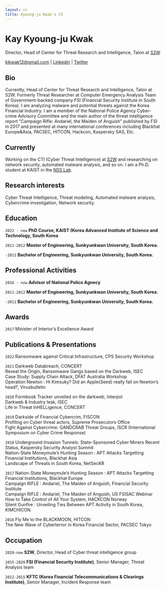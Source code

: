 ```yaml
---
layout: cv
title: Kyoung-ju Kwak's CV
---
```

# Kay Kyoung-ju Kwak

Director, Head of Center for Threat Research and Intelligence, Talon at [S2W](https://s2w.inc/).

<div id="webaddress">
<a href="kjkwak12@gmail.com">kjkwak12@gmail.com</a>
| <a href="https://www.linkedin.com/in/kay-kyoung-ju-kwak-73191664/">Linkedin</a>
| <a href="https://twitter.com/kjkwak12">Twitter</a>
</div>

## Bio
Currently, Head of Center for Threat Research and Intelligence, Talon at S2W. Formerly Threat Researcher at Computer Emergency Analysis Team of Government-backed company FSI (Financial Security Institute in South Korea). I am analyzing malware and potential threats against the Korea Financial Industry. I am a member of the National Police Agency Cyber-crime Advisory Committee and the main author of the threat intelligence report "Campaign Rifle: Andariel, the Maiden of Anguish" published by FSI in 2017 and presented at many international conferences including Blackhat Europe&Asia, PACSEC, HITCON, Hackcon, Kaspersky SAS, Etc.

## Currently

Working on the CTI (Cyber Threat Intelligence) at [S2W](https://s2w.inc/) and researching on network security, automated malware analysis, and so on. 
I am a Ph.D. student at KAIST in the [NSS Lab](https://nss.kaist.ac.kr/).

## Research interests

Cyber Threat Intelligence, Threat modeling, Automated malware analysis, Cybercrime investigation, Network security.

## Education

`2022 - now`
__PhD Course, KAIST (Korea Advanced Institute of Science and Technology, South Korea__

`2011-2012`
__Master of Engineering, Sunkyunkwan University, South Korea.__

`-2011`
__Bachelor of Engineering, Sunkyunkwan University, South Korea.__

## Professional Activities

`2016 - now`
__Advisor of National Police Agnecy__

`2011-2012`
__Master of Engineering, Sunkyunkwan University, South Korea.__

`-2011`
__Bachelor of Engineering, Sunkyunkwan University, South Korea.__

## Awards

`2017`
Minister of Interior’s Excellence Award


## Publications & Presentations

<!-- A list is also available [online](http://scholar.google.co.uk/citations?user=LTOTl0YAAAAJ) -->

`2022`
Ransomware against Critical Infrastructure, CPS Security Workshop

`2021`
Darkweb Databreach, CONCERT\
Reveal the Origin, Ransomware Gangs based on the Darkweb, ISEC\
Case Study: Supply Chain Attack, DFAT Australia Workshop\
Operation Newton : Hi Kimsuky? Did an Apple(Seed) really fall on Newton’s head?, Virusbulletin

`2020`
Formbook Tracker unveiled on the darkweb, Interpol\
Darkweb & Industry leak, ISEC\
Life in Threat InHELLigence, CONCERT

`2019`
Darkside of Financial Cybercrim, FISCON\
Profiling on Cyber threat actors, Supreme Prosecutors Office\
Fight Against Cybercrime: GANDCRAB Threat Groups, ISCR (International Symposium on Cyber Crime Response)

`2018`
Underground Invasion Tunnels: State-Sponsored Cyber Miners Recent Status, Kaspersky Security Analyst Summit\
Nation-State Moneymule’s Hunting Season : APT Attacks Targetting Financial Institutions, Blackhat Asia\
Landscape of Threats in South Korea, NetSecKR

`2017`
Nation-State Moneymule’s Hunting Season : APT Attacks Targetting Financial Institutions, Blackhat Europe\
Campaign RIFLE : Andariel, The Maiden of Anguish, Financial Security Institute\
Campaign RIFLE : Andariel, The Maiden of Anguish, US FSISAC Webinar\
How to Take Control of All Your System, HACKCON Norway\
Silent Gunfire : Unveiling Ties Between APT Activity in South Korea, KIMCHICON

`2016`
Fly Me to the BLACKMOON, HITCON\
The New Wave of Cyberterror in Korea Financial Sector, PACSEC Tokyo

## Occupation
`2020-now`
__S2W__, Director, Head of Cyber threat intelligence group

`2015-2020`
__FSI (Financial Security Institute)__, Senior Manager, Threat Analysis team

`2012-2015`
__KFTC (Korea Financial Telecommunications & Clearings Institute)__, Senior Manager, Incident Response team



<!-- ### Footer

Last updated: June 2022 -->


